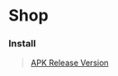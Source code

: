 # Shop

### Install
> [APK Release Version](https://github.com/USHIERU/Shop/raw/master/install/app-release.apk)
